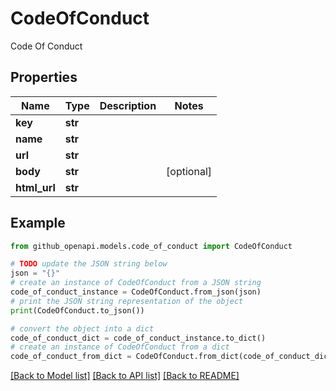 # CodeOfConduct

Code Of Conduct

## Properties

Name | Type | Description | Notes
------------ | ------------- | ------------- | -------------
**key** | **str** |  | 
**name** | **str** |  | 
**url** | **str** |  | 
**body** | **str** |  | [optional] 
**html_url** | **str** |  | 

## Example

```python
from github_openapi.models.code_of_conduct import CodeOfConduct

# TODO update the JSON string below
json = "{}"
# create an instance of CodeOfConduct from a JSON string
code_of_conduct_instance = CodeOfConduct.from_json(json)
# print the JSON string representation of the object
print(CodeOfConduct.to_json())

# convert the object into a dict
code_of_conduct_dict = code_of_conduct_instance.to_dict()
# create an instance of CodeOfConduct from a dict
code_of_conduct_from_dict = CodeOfConduct.from_dict(code_of_conduct_dict)
```
[[Back to Model list]](../README.md#documentation-for-models) [[Back to API list]](../README.md#documentation-for-api-endpoints) [[Back to README]](../README.md)


